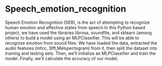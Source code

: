 # Speech_emotion_recognition
Speech Emotion Recognition (SER), is the act of attempting to recognize human emotion and affective states from speech.In this Python based project, we have used the libraries librosa, soundfile, and sklearn (among others) to build a model using an MLPClassifier. This will be able to recognize emotion from sound files. We have loaded the data, extracted the audio features (mfcc, Stft,Melspectogram) from it, then split the dataset into training and testing sets. Then, we’ll initialize an MLPClassifier and train the model. Finally, we’ll calculate the accuracy of our model.
